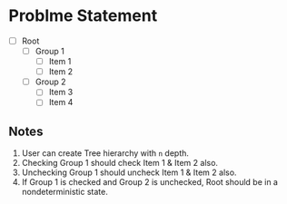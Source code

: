 
# Problme Statement

- [ ] Root
  - [ ] Group 1
    - [ ] Item 1
    - [ ] Item 2
  - [ ] Group 2
    - [ ] Item 3
    - [ ] Item 4

## Notes
1. User can create Tree hierarchy with `n` depth.
2. Checking Group 1 should check Item 1 & Item 2 also.
3. Unchecking Group 1 should uncheck Item 1 & Item 2 also.
4. If Group 1 is checked and Group 2 is unchecked, Root should be in a nondeterministic state.
